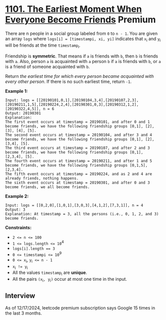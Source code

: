 # [1101. The Earliest Moment When Everyone Become Friends](https://leetcode.com/problems/the-earliest-moment-when-everyone-become-friends/) **Premium**

There are n people in a social group labeled from `0` to `n - 1`. You are given an array `logs` where `logs[i] = [timestampi, xi, yi]` indicates that `x`<sub>i</sub> and `y`<sub>i</sub> will be friends at the time `timestamp`<sub>i</sub>.

Friendship is **symmetric**. That means if `a` is friends with `b`, then `b` is friends with `a`. Also, person `a` is acquainted with `a` person `b` if `a` is friends with `b`, or `a` is a friend of someone acquainted with `b`.

Return _the earliest time for which every person became acquainted with every other person_. If there is no such earliest time, return `-1`.

**Example 1:**
```
Input: logs = [[20190101,0,1],[20190104,3,4],[20190107,2,3],[20190211,1,5],[20190224,2,4],[20190301,0,3],[20190312,1,2],[20190322,4,5]], n = 6
Output: 20190301
Explanation:
The first event occurs at timestamp = 20190101, and after 0 and 1 become friends, we have the following friendship groups [0,1], [2], [3], [4], [5].
The second event occurs at timestamp = 20190104, and after 3 and 4 become friends, we have the following friendship groups [0,1], [2], [3,4], [5].
The third event occurs at timestamp = 20190107, and after 2 and 3 become friends, we have the following friendship groups [0,1], [2,3,4], [5].
The fourth event occurs at timestamp = 20190211, and after 1 and 5 become friends, we have the following friendship groups [0,1,5], [2,3,4].
The fifth event occurs at timestamp = 20190224, and as 2 and 4 are already friends, nothing happens.
The sixth event occurs at timestamp = 20190301, and after 0 and 3 become friends, we all become friends.
```

**Example 2:**
```
Input: logs = [[0,2,0],[1,0,1],[3,0,3],[4,1,2],[7,3,1]], n = 4
Output: 3
Explanation: At timestamp = 3, all the persons (i.e., 0, 1, 2, and 3) become friends.
```

**Constraints:**
* `2 <= n <= 100`
* `1 <= logs.length <= 10`<sup>4</sup>
* `logs[i].length == 3`
* `0 <= timestampi <= 10`<sup>9</sup>
* `0 <= x`<sub>i</sub>, `y`<sub>i</sub>` <= n - 1`
* `x`<sub>i</sub>` != y`<sub>i</sub>
* All the values `timestamp`<sub>i</sub> are **unique**.
* All the pairs `(x`<sub>i</sub>`, y`<sub>i</sub>`)` occur at most one time in the input.

## Interview
As of 12/17/2024, leetcode premium subscription says Google 15 times in the last 3 months.
